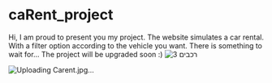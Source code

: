 # caRent_project
Hi, I am proud to present you my project.
The website simulates a car rental. With a filter option according to the vehicle you want.
There is something to wait for...
The project will be upgraded soon :)
![רכבים 3](https://github.com/user-attachments/assets/079f559b-21b0-4577-8142-7c311599eeab)

![Uploading Carent.jpg…]()
